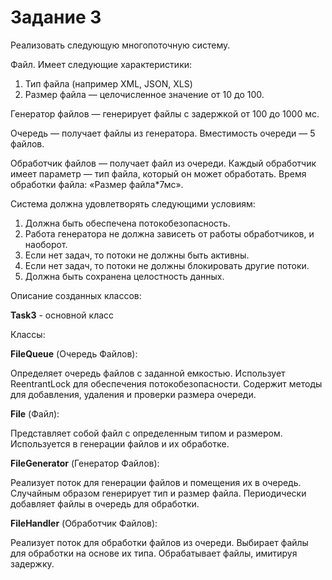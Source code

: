# Задание 3
Реализовать следующую многопоточную систему.

Файл. Имеет следующие характеристики:
1. Тип файла (например XML, JSON, XLS)
2. Размер файла — целочисленное значение от 10 до 100.

Генератор файлов — генерирует файлы с задержкой от 100 до 1000 мс.

Очередь — получает файлы из генератора. Вместимость очереди — 5 файлов.

Обработчик файлов — получает файл из очереди. Каждый обработчик имеет параметр — тип файла, который он может обработать. Время обработки файла: «Размер файла*7мс».

Система должна удовлетворять следующими условиям:
1. Должна быть обеспечена потокобезопасность.
2. Работа генератора не должна зависеть от работы обработчиков, и наоборот.
3. Если нет задач, то потоки не должны быть активны.
4. Если нет задач, то потоки не должны блокировать другие потоки.
5. Должна быть сохранена целостность данных.


Описание созданных классов:

**Task3** - основной класс

Классы:

**FileQueue** (Очередь Файлов):

Определяет очередь файлов с заданной емкостью.
Использует ReentrantLock для обеспечения потокобезопасности.
Содержит методы для добавления, удаления и проверки размера очереди.

**File** (Файл):

Представляет собой файл с определенным типом и размером.
Используется в генерации файлов и их обработке.

**FileGenerator** (Генератор Файлов):

Реализует поток для генерации файлов и помещения их в очередь.
Случайным образом генерирует тип и размер файла.
Периодически добавляет файлы в очередь для обработки.

**FileHandler** (Обработчик Файлов):

Реализует поток для обработки файлов из очереди.
Выбирает файлы для обработки на основе их типа.
Обрабатывает файлы, имитируя задержку.
